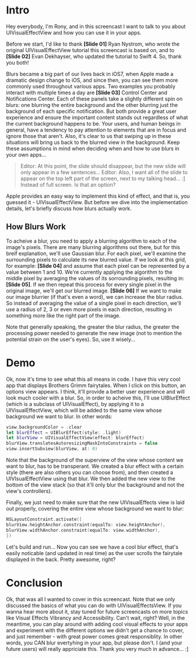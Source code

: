 # Intro

Hey everybody, I'm Rony, and in this screencast I want to talk to you about UIVisualEffectView and how you can use it in your apps.

Before we start, I'd like to thank **[Slide 01]** Ryan Nystrom, who wrote the original UIVisualEffectView tutorial this screencast is based on, and to **[Slide 02]** Evan Dekhayser, who updated the tutorial to Swift 4. So, thank you both!

Blurs became a big part of our lives back in iOS7, when Apple made a dramatic design change to iOS, and since then, you can see them more commonly used throughout various apps. Two examples you probably interact with multiple times a day are **[Slide 03]** Control Center and Notifications Center. Each of these panels take a slightly different spin on blurs: one blurring the entire background and the other blurring just the background of each specific notification. But both provide a great user experience and ensure the important content stands out regardless of what the current background happens to be. 
Your users, and human beings in general, have a tendency to pay attention to elements that are in focus and ignore those that aren't. Also, it's clear to us that swiping up in these situations will bring us back to the blurred view in the background. Keep these assumptions in mind when deciding when and how to use blurs in your own apps...

> Editor: At this point, the slide should disappear, but the new slide will only appear in a few sentences... 
> Editor: Also, I want all of the slide to appear on the top left part of the screen, next to my talking head... :] Instead of full screen. Is that an option?

Apple provides an easy way to implement this kind of effect, and that is, you guessed it - UIVisualEffectView. But before we dive into the implementation details, let's briefly discuss how blurs actually work.

## How Blurs Work

To acheive a blur, you need to apply a blurring algorithm to each of the image's pixels. There are many blurring algorithms out there, but for this breif explanation, we'll use Gaussian blur. For each pixel, we'll examine the surrounding pixels to calculate its new blurred value. If we look at this grid, for example: **[Slide 04]** and assume that each pixel can be represented by a value between 1 and 10. We're currently applying the algorithm to the middle pixel by averaging the values of its sorrounding pixels, resulting in: **[Slide 05]**. If we then repeat this process for every single pixel in the original image, we'll get our blurred image. **[Slide 06]** If we want to make our image blurrier (if that's even a word), we can increase the blur radius. So instead of averaging the value of a single pixel in each direction, we'll use a radius of 2, 3 or even more pixels in each direction, resulting in something more like the right part of the image.

Note that generally speaking, the greater the blur radius, the greater the processing power needed to generate the new image (not to mention the potential strain on the user's eyes). So, use it wisely...

# Demo

Ok, now it's time to see what this all means in code. 
I have this very cool app that displays Brothers Grimm fairytales. When I click on this button, an options view appears. I think, it'll provide a better user experience and will look much cooler with a blur. So, in order to acheive this, I'll use UIBlurEffect (which is a subclass of UIVisualEffect), by applying it to a UIVisualEffectView, which will be added to the same view whose background we want to blur. In other words:

```swift
view.backgroundColor = .clear
let blurEffect = UIBlurEffect(style: .light)
let blurView = UIVisualEffectView(effect: blurEffect)
blurView.translatesAutoresizingMaskIntoConstraints = false
view.insertSubview(blurView, at: 0)
```

Note that the background of the superview of the view whose content we want to blur, has to be transperant. We created a blur effect with a certain style (there are also others you can choose from), and then created a UIVIsualEffectView using that blur. We then added the new view to the bottom of the view stack (so that it'll only blur the background and not the view's controllers).

Finally, we just need to make sure that the new UIVisualEffects view is laid out properly, covering the entire view whose background we want to blur:

```swift
NSLayoutConstraint.activate([
blurView.heightAnchor.constraint(equalTo: view.heightAnchor),
blurView.widthAnchor.constraint(equalTo: view.widthAnchor),
])
```

Let's build and run... Now you can see we have a cool blur effect, that's easily noticable (and updated in real time) as the user scrolls the fairytale displayed in the back. Pretty awesome, right?

# Conclusion

Ok, that was all I wanted to cover in this screencast. Note that we only discussed the basics of what you can do with UIVisualEffectsView. If you wanna hear more about it, stay tuned for future screencasts on more topics like Visual Effects Vibrancy and Accessibility. Can't wait, right? Well, in the meantime, you can play around with adding cool visual effects to your apps and experiment with the different options we didn't get a chance to cover, and just remember - with great power comes great responsiblity. In other words, you CAN blur evertyhing in your app, but please don't. I (and your future users) will really appriciate this. Thank you very much in advance... :]
